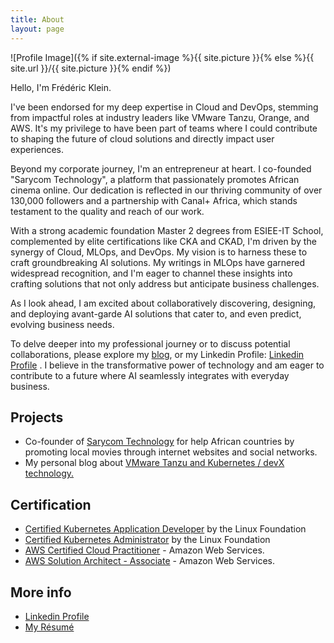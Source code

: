 ```yaml
---
title: About
layout: page
---
```

![Profile Image]({% if site.external-image %}{{ site.picture }}{% else %}{{ site.url }}/{{ site.picture }}{% endif %})

Hello, I'm Frédéric Klein.

I've been endorsed for my deep expertise in Cloud and DevOps, stemming from impactful roles at industry leaders like VMware Tanzu, Orange, and AWS. It's my privilege to have been part of teams where I could contribute to shaping the future of cloud solutions and directly impact user experiences. 

Beyond my corporate journey, I'm an entrepreneur at heart. I co-founded "Sarycom Technology", a platform that passionately promotes African cinema online. Our dedication is reflected in our thriving community of over 130,000 followers and a partnership with Canal+ Africa, which stands testament to the quality and reach of our work.

With a strong academic foundation Master 2 degrees from ESIEE-IT School, complemented by elite certifications like CKA and CKAD, I'm driven by the synergy of Cloud, MLOps, and DevOps. My vision is to harness these to craft groundbreaking AI solutions. My writings in MLOps have garnered widespread recognition, and I'm eager to channel these insights into crafting solutions that not only address but anticipate business challenges.

As I look ahead, I am excited about collaboratively discovering, designing, and deploying avant-garde AI solutions that cater to, and even predict, evolving business needs.

To delve deeper into my professional journey or to discuss potential collaborations, please explore my <a href="blog.fklein.me">blog</a>, or my Linkedin Profile: <a href="https://www.linkedin.com/in/fklein82/"> Linkedin Profile</a> . I believe in the transformative power of technology and am eager to contribute to a future where AI seamlessly integrates with everyday business.

<h2>Projects</h2>

<ul>
	<li>Co-founder of <a href="https://www.sarycom.fr">Sarycom Technology</a> for help African countries by promoting local movies through internet websites and social networks.</li>
	<li>My personal blog about <a href="https://blog.fklein.me">VMware Tanzu and Kubernetes / devX technology.</a></li>
</ul>

<h2>Certification</h2>

<ul>
	<li><a href="https://www.credly.com/badges/09ee2942-7cd0-4b85-b62d-e3f78b4f7db0/linked_in_profile">Certified Kubernetes Application Developer</a> by the Linux Foundation</li>
	<li><a href="https://www.credly.com/badges/a508f03d-bb9f-4280-b3b4-b16d20882a29/linked_in_profile">Certified Kubernetes Administrator</a> by the Linux Foundation</li>
	<li><a href="https://www.credly.com/badges/09ee2942-7cd0-4b85-b62d-e3f78b4f7db0/linked_in_profile">AWS Certified Cloud Practitioner</a> - Amazon Web Services.</li>
	<li><a href="https://www.credly.com/badges/4f00ffcb-1d2f-44ff-8b15-38c5fab454ed?source=linked_in_profile">AWS Solution Architect - Associate</a> - Amazon Web Services.</li>
</ul>

<h2>More info</h2>

<ul>
	<li><a href="https://www.credly.com/badges/09ee2942-7cd0-4b85-b62d-e3f78b4f7db0/linked_in_profile">Linkedin Profile</a></li>
	<li><a href="assets/Resume_Frédéric_KLEIN_WEB_sept_2023">My Résumé</a></li>
</ul>